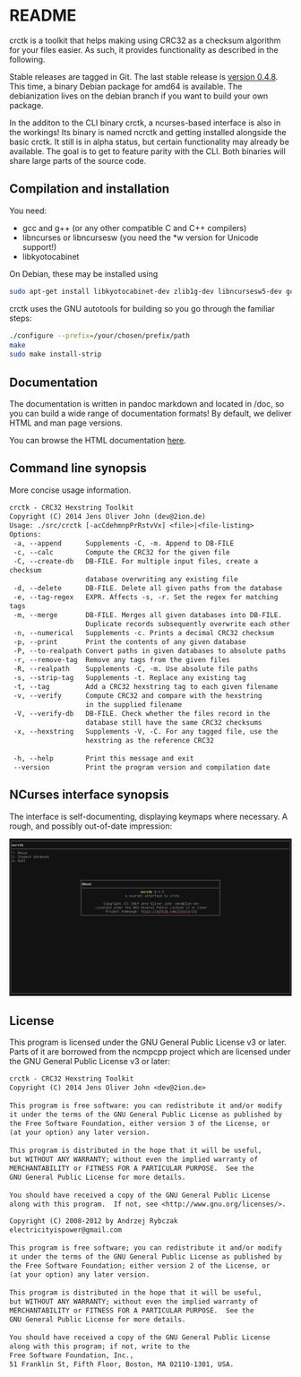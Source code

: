 # README

crctk is a toolkit that helps making using CRC32 as a checksum algorithm
for your files easier. As such, it provides functionality as described
in the following.

Stable releases are tagged in Git. The last stable release is [version
0.4.8](https://github.com/2ion/crctk/releases/tag/0.4.8). This time, a
binary Debian package for amd64 is available. The debianization
lives on the debian branch if you want to build your own package.

In the additon to the CLI binary crctk, a ncurses-based interface is
also in the workings! Its binary is named ncrctk and getting installed
alongside the basic crctk. It still is in alpha status, but certain
functionality may already be available. The goal is to get to feature
parity with the CLI. Both binaries will share large parts of the source
code.

## Compilation and installation

You need:

- gcc and g++ (or any other compatible C and C++ compilers)
- libncurses or libncursesw (you need the \*w version for Unicode
  support!)
- libkyotocabinet

On Debian, these may be installed using
```sh
sudo apt-get install libkyotocabinet-dev zlib1g-dev libncursesw5-dev gcc g++
```

crctk uses the GNU autotools for building so you go through the familiar
steps:

```sh
./configure --prefix=/your/chosen/prefix/path
make
sudo make install-strip
```

## Documentation

The documentation is written in pandoc markdown and located in /doc, so
you can build a wide range of documentation formats! By default, we
deliver HTML and man page versions.

You can browse the HTML documentation [here](https://2ion.github.io/crctk).

## Command line synopsis

More concise usage information.

```
crctk - CRC32 Hexstring Toolkit
Copyright (C) 2014 Jens Oliver John (dev@2ion.de)
Usage: ./src/crctk [-acCdehmnpPrRstvVx] <file>|<file-listing>
Options:
 -a, --append      Supplements -C, -m. Append to DB-FILE
 -c, --calc        Compute the CRC32 for the given file
 -C, --create-db   DB-FILE. For multiple input files, create a checksum
                   database overwriting any existing file
 -d, --delete      DB-FILE. Delete all given paths from the database
 -e, --tag-regex   EXPR. Affects -s, -r. Set the regex for matching tags
 -m, --merge       DB-FILE. Merges all given databases into DB-FILE.
                   Duplicate records subsequently overwrite each other
 -n, --numerical   Supplements -c. Prints a decimal CRC32 checksum
 -p, --print       Print the contents of any given database
 -P, --to-realpath Convert paths in given databases to absolute paths
 -r, --remove-tag  Remove any tags from the given files
 -R, --realpath    Supplements -C, -m. Use absolute file paths
 -s, --strip-tag   Supplements -t. Replace any existing tag
 -t, --tag         Add a CRC32 hexstring tag to each given filename
 -v, --verify      Compute CRC32 and compare with the hexstring
                   in the supplied filename
 -V, --verify-db   DB-FILE. Check whether the files record in the
                   database still have the same CRC32 checksums
 -x, --hexstring   Supplements -V, -C. For any tagged file, use the
                   hexstring as the reference CRC32

 -h, --help        Print this message and exit
 --version         Print the program version and compilation date
```

## NCurses interface synopsis

The interface is self-documenting, displaying keymaps where necessary. A
rough, and possibly out-of-date impression:

![Screenshot](https://raw.githubusercontent.com/2ion/crctk/master/README-resources/screenshot-cursesui.png)

## License

This program is licensed under the GNU General Public License v3 or
later. Parts of it are borrowed from the ncmpcpp project which are
licensed under the GNU General Public License v3 or later:

```
crctk - CRC32 Hexstring Toolkit
Copyright (C) 2014 Jens Oliver John <dev@2ion.de>

This program is free software: you can redistribute it and/or modify
it under the terms of the GNU General Public License as published by
the Free Software Foundation, either version 3 of the License, or
(at your option) any later version.

This program is distributed in the hope that it will be useful,
but WITHOUT ANY WARRANTY; without even the implied warranty of
MERCHANTABILITY or FITNESS FOR A PARTICULAR PURPOSE.  See the
GNU General Public License for more details.

You should have received a copy of the GNU General Public License
along with this program.  If not, see <http://www.gnu.org/licenses/>.
```

```
Copyright (C) 2008-2012 by Andrzej Rybczak                            
electricityispower@gmail.com                                          
                                                                      
This program is free software; you can redistribute it and/or modify  
it under the terms of the GNU General Public License as published by  
the Free Software Foundation; either version 2 of the License, or     
(at your option) any later version.                                   
                                                                      
This program is distributed in the hope that it will be useful,       
but WITHOUT ANY WARRANTY; without even the implied warranty of        
MERCHANTABILITY or FITNESS FOR A PARTICULAR PURPOSE.  See the         
GNU General Public License for more details.                          
                                                                      
You should have received a copy of the GNU General Public License     
along with this program; if not, write to the                         
Free Software Foundation, Inc.,                                       
51 Franklin St, Fifth Floor, Boston, MA 02110-1301, USA.              
```
